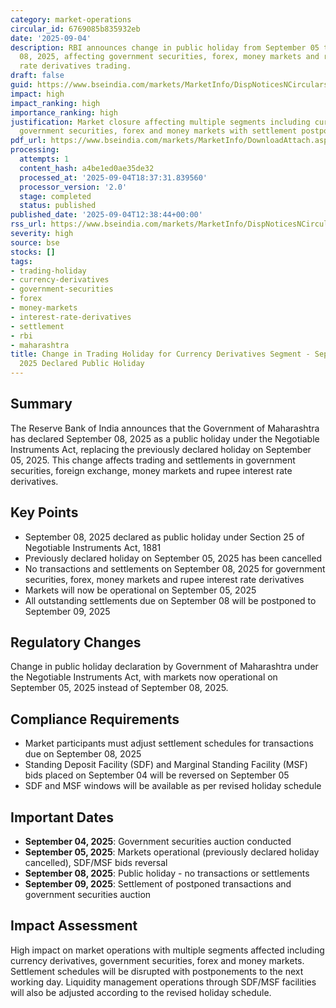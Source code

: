 ```yaml
---
category: market-operations
circular_id: 6769085b835932eb
date: '2025-09-04'
description: RBI announces change in public holiday from September 05 to September
  08, 2025, affecting government securities, forex, money markets and rupee interest
  rate derivatives trading.
draft: false
guid: https://www.bseindia.com/markets/MarketInfo/DispNoticesNCirculars.aspx?Noticeid={9B7A9889-5CF6-4662-94C4-A26FE0FFD0F8}&noticeno=20250904-44&dt=09/04/2025&icount=44&totcount=68&flag=0
impact: high
impact_ranking: high
importance_ranking: high
justification: Market closure affecting multiple segments including currency derivatives,
  government securities, forex and money markets with settlement postponements
pdf_url: https://www.bseindia.com/markets/MarketInfo/DownloadAttach.aspx?id=20250904-44&attachedId=33622c3e-0ced-4e37-85a1-187d4f5e4bee
processing:
  attempts: 1
  content_hash: a4be1ed0ae35de32
  processed_at: '2025-09-04T18:37:31.839560'
  processor_version: '2.0'
  stage: completed
  status: published
published_date: '2025-09-04T12:38:44+00:00'
rss_url: https://www.bseindia.com/markets/MarketInfo/DispNoticesNCirculars.aspx?Noticeid={9B7A9889-5CF6-4662-94C4-A26FE0FFD0F8}&noticeno=20250904-44&dt=09/04/2025&icount=44&totcount=68&flag=0
severity: high
source: bse
stocks: []
tags:
- trading-holiday
- currency-derivatives
- government-securities
- forex
- money-markets
- interest-rate-derivatives
- settlement
- rbi
- maharashtra
title: Change in Trading Holiday for Currency Derivatives Segment - September 08,
  2025 Declared Public Holiday
---
```


## Summary

The Reserve Bank of India announces that the Government of Maharashtra has declared September 08, 2025 as a public holiday under the Negotiable Instruments Act, replacing the previously declared holiday on September 05, 2025. This change affects trading and settlements in government securities, foreign exchange, money markets and rupee interest rate derivatives.

## Key Points

- September 08, 2025 declared as public holiday under Section 25 of Negotiable Instruments Act, 1881
- Previously declared holiday on September 05, 2025 has been cancelled
- No transactions and settlements on September 08, 2025 for government securities, forex, money markets and rupee interest rate derivatives
- Markets will now be operational on September 05, 2025
- All outstanding settlements due on September 08 will be postponed to September 09, 2025

## Regulatory Changes

Change in public holiday declaration by Government of Maharashtra under the Negotiable Instruments Act, with markets now operational on September 05, 2025 instead of September 08, 2025.

## Compliance Requirements

- Market participants must adjust settlement schedules for transactions due on September 08, 2025
- Standing Deposit Facility (SDF) and Marginal Standing Facility (MSF) bids placed on September 04 will be reversed on September 05
- SDF and MSF windows will be available as per revised holiday schedule

## Important Dates

- **September 04, 2025**: Government securities auction conducted
- **September 05, 2025**: Markets operational (previously declared holiday cancelled), SDF/MSF bids reversal
- **September 08, 2025**: Public holiday - no transactions or settlements
- **September 09, 2025**: Settlement of postponed transactions and government securities auction

## Impact Assessment

High impact on market operations with multiple segments affected including currency derivatives, government securities, forex and money markets. Settlement schedules will be disrupted with postponements to the next working day. Liquidity management operations through SDF/MSF facilities will also be adjusted according to the revised holiday schedule.
